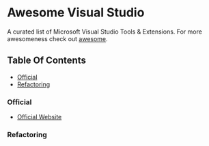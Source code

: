 # Awesome Visual Studio
A curated list of Microsoft Visual Studio Tools &amp; Extensions. For more awesomeness check out [awesome](https://github.com/sindresorhus/awesome).

## Table Of Contents
- [Official](#syntax)
- [Refactoring](#refactoring)

### Official
- [Official Website](https://www.visualstudio.com)

### Refactoring
<!--stackedit_data:
eyJoaXN0b3J5IjpbMTYwMDc3NTM0XX0=
-->